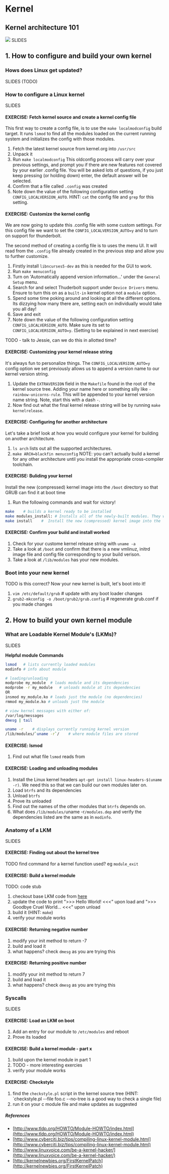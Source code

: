 # Kernel   

## Kernel architecture 101
![](images/linkux_kernel.png)
SLIDES

## 1. How to configure and build your own kernel

### Hows does Linux get updated?
SLIDES (TODO)

### How to configure a Linux kernel
SLIDES

#### EXERCISE: Fetch kernel source and create a kernel config file
This first way to create a config file, is to use the `make localmodconfig` build target. It runs `lsmod` to find all the modules loaded on the current running system and initializes the config with those modules. 

1. Fetch the latest kernel source from kernel.org into `/usr/src`
1. Unpack it
1. Run `make localmodconfig` This oldconfig process will carry over your previous settings, and prompt you if there are new features not covered by your earlier .config file. You will be asked lots of questions, if you just keep pressing (or holding down) enter, the default answer will be selected.
1. Confirm that a file called `.config` was created
1. Note down the value of the following configuration setting `CONFIG_LOCALVERSION_AUTO`. HINT: `cat` the config file and `grep` for this setting.

#### EXERCISE: Customize the kernel config
We are now going to update this .config file with some custom settings. For this config file we want to set the `CONFIG_LOCALVERSION_AUTO=y` and to turn on support for thunderbolt.

The second method of creating a config file is to uses the menu UI. It will read from the `.config` file already created in the previous step and allow you to further customize.

1. Firstly install `libncurses5-dev` as this is needed for the GUI to work.
1. Run `make menuconfig`
1. Turn on 'Automatically append version information...' under the `General Setup` menu.
1. Search for and select Thuderbolt support under `Device Drivers` menu. Ensure to turn this on as a `built-in` kernel option not a `module` option.
1. Spend some time poking around and looking at all the different options. Its dizzying how many there are, setting each on individually would take you all day!
1. Save and exit
1. Note down the value of the following configuration setting `CONFIG_LOCALVERSION_AUTO`. Make sure its set to `CONFIG_LOCALVERSION_AUTO=y`. (Setting to be explained in next exercise)

TODO - talk to Jessie, can we do this in allotted time?
#### EXERCISE: Customizing your kernel release string
It's always fun to personalize things. The `CONFIG_LOCALVERSION_AUTO=y` config option we set previously allows us to append a version name to our kernel version string.
1. Update the `EXTRAVERSION` field in the `Makefile` found in the root of the kernel source tree. Adding your name here or something silly like `-rainbow-unicorns-rule`. This will be appended to your kernel version name string. Note, start this with a dash `-`.
1. Now find out what the final kernel release string will be by running `make kernelrelease`.

#### EXERCISE: Configuring for another architecture
Let's take a brief look at how you would configure your kernel for building on another architecture.
1. `ls arch` lists out all the supported architectures.
1. `make ARCH=blackfin menuconfig`
NOTE: you can't actually build a kernel for any other architecture until you install the appropriate cross-compiler toolchain.

#### EXERCISE: Buliding your kernel
Install the new (compressed) kernel image into the `/boot` directory so that GRUB can find it at boot time
1. Run the following commands and wait for victory!
```bash
make 	# builds a kernel ready to be installed
make modules_install: # Installs all of the newly-built modules. They will now show up under a directory in `/lib/modules`
make install 	#  Install the new (compressed) kernel image into the `/boot` directory so that GRUB can find it at boot time. And it also create a new initrd initial ram disk that goes along with that kernel to support the early part of the boot process
```

#### EXERCISE: Confirm your build and install worked
1. Check for your custome kernel release string with `uname -a`
1. Take a look at `/boot` and confirm that there is a new vmlinuz, initrd image file and config file corresponding to your build verison.
1. Take a look at `/lib/modules` has your new modules.

### Boot into your new kernel
TODO is this correct?
Now your new kernel is built, let's boot into it!
1. `vim /etc/default/grub` 	# update with any boot loader changes
1. `grub2-mkconfig -o /boot/grub2/grub.config` # regenerate grub.conf if you made changes

## 2. How to build your own kernel module

### What are Loadable Kernel Module's (LKMs)?
SLIDES

**Helpful module Commands**
```bash
lsmod	# lists currently loaded modules
modinfo	# info about module

# loading/unloading
modprobe my_module	# loads module and its dependencies
modprobe -r my_module	# unloads module at its dependencies
OR
insmod my_module.ko # loads just the module (no dependencies)
rmmod my_module.ko # unloads just the module

# view kernel messages with either of:
/var/log/messages
dmesg | tail

uname -r 	# displays currently running kernel version
/lib/modules/`uname -r`/	# where module files are stored
```

#### EXERCISE: lsmod

1. Find out what file `lsmod` reads from

#### EXERCISE: Loading and unloading modules

1. Install the Linux kernel headers `apt-get install linux-headers-$(uname -r)`. We need this so that we can build our own modules later on.
1. Load `btrfs` and its dependencies
1. Unload `btrfs`
1. Prove its unloaded
1. Find out the names of the other modules that `btrfs` depends on. 
1. What does  `/lib/modules/`uname -r`/modules.dep` and verify the dependencies listed are the same as in `modinfo`.

### Anatomy of a LKM
SLIDES

#### EXERCISE: Finding out about the kernel tree

TODO find command for a kernel function used?
eg `module_exit`

#### EXERCISE: Build a kernel module

TODO: code stub
1. checkout base LKM code from [here]()
1. update the code to print ">>> Hello World! <<<" upon load and ">>> Goodbye Cruel World... <<<" upon unload
1. build it (HINT: `make`)
1. verify your module works

#### EXERCISE: Returning negative number

1. modify your init method to return -7
1. build and load it
1. what happens? check `dmesg` as you are trying this

#### EXERCISE: Returning positive number

1. modify your init method to return 7
1. build and load it
1. what happens? check `dmesg` as you are trying this

### Syscalls
SLIDES

#### EXERCISE: Load an LKM on boot

1. Add an entry for our module to `/etc/modules` and reboot
1. Prove its loaded

#### EXERCISE: Build a kernel module - part x

1. build upon the kernel module in part 1
1. TODO - more interesting exercies
1. verify your module works

#### EXERCISE: Checkstyle

1. find the `checkstyle.pl` script in the kernel source tree (HINT: `checkstyle.pl --file foo.c --no-tree is a good way to check a single file)
1. run it on your c module file and make updates as suggested


##### References
* [http://www.tldp.org/HOWTO/Module-HOWTO/index.html](http://www.tldp.org/HOWTO/Module-HOWTO/index.html)
* [http://www.cyberciti.biz/tips/compiling-linux-kernel-module.html](http://www.cyberciti.biz/tips/compiling-linux-kernel-module.html)
* [http://www.linuxvoice.com/be-a-kernel-hacker/](http://www.linuxvoice.com/be-a-kernel-hacker/)
* [http://kernelnewbies.org/FirstKernelPatch](http://kernelnewbies.org/FirstKernelPatch)